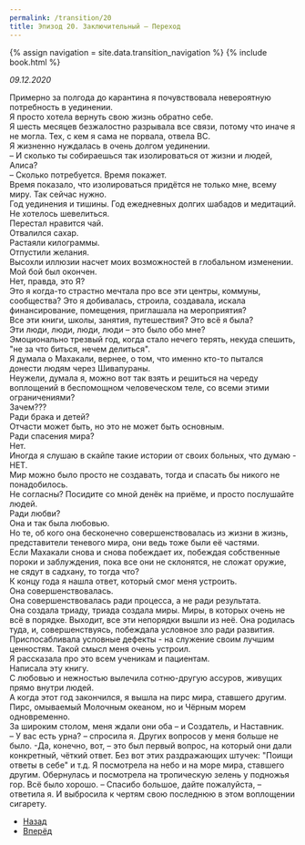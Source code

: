 ```yaml
---
permalink: /transition/20
title: Эпизод 20. Заключительный – Переход
---
```

{% assign navigation  = site.data.transition_navigation %}
{% include book.html %}

*09.12.2020*

Примерно за полгода до карантина я почувствовала невероятную потребность в уединении.  
Я просто хотела вернуть свою жизнь обратно себе.  
Я шесть месяцев безжалостно разрывала все связи, потому что иначе я не могла. Тех, с кем я сама не порвала, отвела ВС.  
Я жизненно нуждалась в очень долгом уединении.  
– И сколько ты собираешься так изолироваться от жизни и людей, Алиса?  
– Сколько потребуется. Время покажет.  
Время показало, что изолироваться придётся не только мне, всему миру. Так сейчас нужно.  
Год уединения и тишины. Год ежедневных долгих шабадов и медитаций. Не хотелось шевелиться.  
Перестал нравится чай.  
Отвалился сахар.  
Растаяли килограммы.  
Отпустили желания.  
Высохли иллюзии насчет моих возможностей в глобальном изменении.  
Мой бой был окончен.  
Нет, правда, это Я?  
Это я когда-то страстно мечтала про все эти центры, коммуны, сообщества? Это я добивалась, строила, создавала, искала финансирование, помещения, приглашала на мероприятия?  
Все эти книги, школы, занятия, путешествия? Это всё я была?  
Эти люди, люди, люди, люди – это было обо мне?  
Эмоционально трезвый год, когда стало нечего терять, некуда спешить, "не за что биться, нечем делиться".  
Я думала о Махакали, вернее, о том, что именно кто-то пытался донести людям через Шивапураны.  
Неужели, думала я, можно вот так взять и решиться на череду воплощений в беспомощном человеческом теле, со всеми этими ограничениями?  
Зачем???  
Ради брака и детей?  
Отчасти может быть, но это не может быть основным.  
Ради спасения мира?  
Нет.  
Иногда я слушаю в скайпе такие истории от своих больных, что думаю - НЕТ.  
Мир можно было просто не создавать, тогда и спасать бы никого не понадобилось.  
Не согласны? Посидите со мной денёк на приёме, и просто послушайте людей.  
Ради любви?  
Она и так была любовью.  
Но те, об кого она бесконечно совершенствовалась из жизни в жизнь, представители теневого мира, они ведь тоже были её частями.  
Если Махакали снова и снова побеждает их, побеждая собственные пороки и заблуждения, пока все они не склонятся, не сложат оружие, не сядут в садхану, то тогда что?  
К концу года я нашла ответ, который смог меня устроить.  
Она совершенствовалась.  
Она совершенствовалась ради процесса, а не ради результата.  
Она создала триаду, триада создала миры. Миры, в которых очень не всё в порядке. Выходит, все эти непорядки вышли из неё. Она родилась туда, и, совершенствуясь, побеждала условное зло ради развития. Приспосабливала условные дефекты - на служение своим лучшим ценностям.
Такой смысл меня очень устроил.  
Я рассказала про это всем ученикам и пациентам.  
Написала эту книгу.  
С любовью и нежностью вылечила сотню-другую ассуров, живущих прямо внутри людей.  
А когда этот год закончился, я вышла на пирс мира, ставшего другим.  
Пирс, омываемый Молочным океаном, но и Чёрным морем одновременно.  
За широким столом, меня ждали они оба – и Создатель, и Наставник.  
– У вас есть урна? – спросила я. Других вопросов у меня больше не было.
-Да, конечно, вот, – это был первый вопрос, на который они дали конкретный, чёткий ответ. Без вот этих раздражающих штучек: "Поищи ответы в себе" и т.д.
Я посмотрела на небо и на море мира, ставшего другим. Обернулась и посмотрела на тропическую зелень у подножья гор. Всё было хорошо.
– Спасибо большое, дайте пожалуйста, – ответила я.
И выбросила к чертям свою последнюю в этом воплощении сигарету.

<nav aria-label="pagination">
  <ul class="pagination justify-content-center">
    <li class="page-item">
      <a class="page-link" href="/transition/19"><i class="bi bi-arrow-left"></i> Назад</a>
    </li>
    <li class="page-item disabled">
      <a class="page-link" href="#" tabindex="-1" aria-disabled="true">Вперёд <i class="bi bi-arrow-right"></i></a>
    </li>
  </ul>
</nav>
